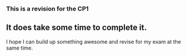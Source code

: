 ### This is a revision for the CP1

## It does take some time to complete it.

I hope I can build up something awesome and revise for my exam at the same time.
